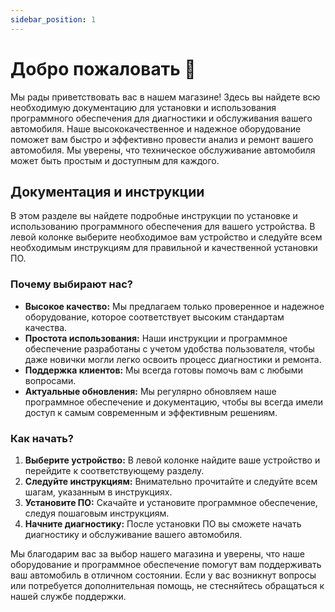 ```yaml
---
sidebar_position: 1
---
```


# Добро пожаловать 👋

Мы рады приветствовать вас в нашем магазине! Здесь вы найдете всю необходимую документацию для установки и использования программного обеспечения для диагностики и обслуживания вашего автомобиля. Наше высококачественное и надежное оборудование поможет вам быстро и эффективно провести анализ и ремонт вашего автомобиля. Мы уверены, что техническое обслуживание автомобиля может быть простым и доступным для каждого.

## Документация и инструкции

В этом разделе вы найдете подробные инструкции по установке и использованию программного обеспечения для вашего устройства. В левой колонке выберите необходимое вам устройство и следуйте всем необходимым инструкциям для правильной и качественной установки ПО.

### Почему выбирают нас?

- **Высокое качество:** Мы предлагаем только проверенное и надежное оборудование, которое соответствует высоким стандартам качества.
- **Простота использования:** Наши инструкции и программное обеспечение разработаны с учетом удобства пользователя, чтобы даже новички могли легко освоить процесс диагностики и ремонта.
- **Поддержка клиентов:** Мы всегда готовы помочь вам с любыми вопросами.
- **Актуальные обновления:** Мы регулярно обновляем наше программное обеспечение и документацию, чтобы вы всегда имели доступ к самым современным и эффективным решениям.

### Как начать?

1. **Выберите устройство:** В левой колонке найдите ваше устройство и перейдите к соответствующему разделу.
2. **Следуйте инструкциям:** Внимательно прочитайте и следуйте всем шагам, указанным в инструкциях.
3. **Установите ПО:** Скачайте и установите программное обеспечение, следуя пошаговым инструкциям.
4. **Начните диагностику:** После установки ПО вы сможете начать диагностику и обслуживание вашего автомобиля.

Мы благодарим вас за выбор нашего магазина и уверены, что наше оборудование и программное обеспечение помогут вам поддерживать ваш автомобиль в отличном состоянии. Если у вас возникнут вопросы или потребуется дополнительная помощь, не стесняйтесь обращаться к нашей службе поддержки.
